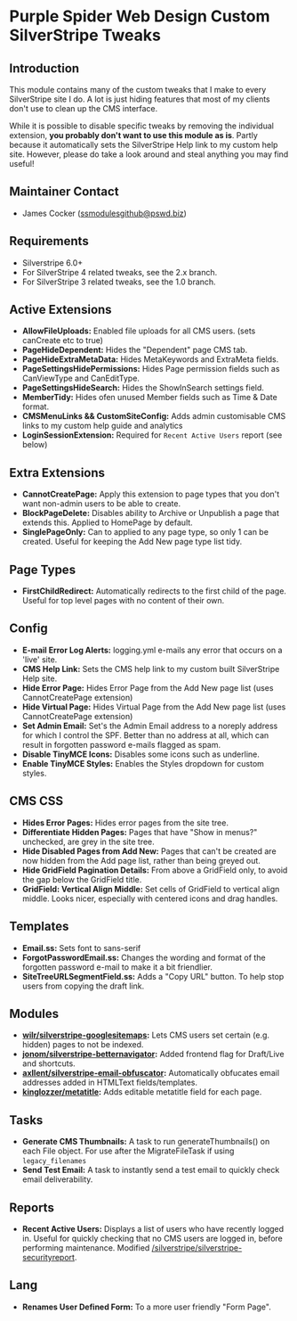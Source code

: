 # Purple Spider Web Design Custom SilverStripe Tweaks

## Introduction

This module contains many of the custom tweaks that I make to every SilverStripe site I do. A lot is just hiding features that most of my clients don't use to clean up the CMS interface.

While it is possible to disable specific tweaks by removing the individual extension, **you probably don't want to use this module as is**. Partly because it automatically sets the SilverStripe Help link to my custom help site. However, please do take a look around and steal anything you may find useful!

## Maintainer Contact ##
 * James Cocker (ssmodulesgithub@pswd.biz)
 
## Requirements
 * Silverstripe 6.0+
 * For SilverStripe 4 related tweaks, see the 2.x branch.
 * For SilverStripe 3 related tweaks, see the 1.0 branch.

## Active Extensions
* __AllowFileUploads:__ Enabled file uploads for all CMS users. (sets canCreate etc to true)
* __PageHideDependent:__ Hides the "Dependent" page CMS tab.
* __PageHideExtraMetaData:__ Hides MetaKeywords and ExtraMeta fields.
* __PageSettingsHidePermissions:__ Hides Page permission fields such as CanViewType and CanEditType.
* __PageSettingsHideSearch:__ Hides the ShowInSearch settings field.
* __MemberTidy:__ Hides ofen unused Member fields such as Time & Date format.
* __CMSMenuLinks && CustomSiteConfig:__ Adds admin customisable CMS links to my custom help guide and analytics
* __LoginSessionExtension:__ Required for `Recent Active Users` report (see below)

## Extra Extensions
* __CannotCreatePage:__ Apply this extension to page types that you don't want non-admin users to be able to create.
* __BlockPageDelete:__ Disables ability to Archive or Unpublish a page that extends this. Applied to HomePage by default.
* __SinglePageOnly:__ Can to applied to any page type, so only 1 can be created. Useful for keeping the Add New page type list tidy.


## Page Types
* __FirstChildRedirect:__ Automatically redirects to the first child of the page. Useful for top level pages with no content of their own.


## Config
* __E-mail Error Log Alerts:__ logging.yml e-mails any error that occurs on a 'live' site.
* __CMS Help Link:__ Sets the CMS help link to my custom built SilverStripe Help site.
* __Hide Error Page:__ Hides Error Page from the Add New page list (uses CannotCreatePage extension)
* __Hide Virtual Page:__ Hides Virtual Page from the Add New page list (uses CannotCreatePage extension)
* __Set Admin Email:__ Set's the Admin Email address to a noreply address for which I control the SPF. Better than no address at all, which can result in forgotten password e-mails flagged as spam.
* __Disable TinyMCE Icons:__ Disables some icons such as underline.
* __Enable TinyMCE Styles:__ Enables the Styles dropdown for custom styles.


## CMS CSS
* __Hides Error Pages:__ Hides error pages from the site tree.
* __Differentiate Hidden Pages:__ Pages that have "Show in menus?" unchecked, are grey in the site tree.
* __Hide Disabled Pages from Add New:__ Pages that can't be created are now hidden from the Add page list, rather than being greyed out.
* __Hide GridField Pagination Details:__ From above a GridField only, to avoid the gap below the GridField title.
* __GridField: Vertical Align Middle:__ Set cells of GridField to vertical align middle. Looks nicer, especially with centered icons and drag handles.

## Templates
* __Email.ss:__ Sets font to sans-serif
* __ForgotPasswordEmail.ss:__ Changes the wording and format of the forgotten password e-mail to make it a bit friendlier. 
* __SiteTreeURLSegmentField.ss:__ Adds a "Copy URL" button. To help stop users from copying the draft link.

## Modules
* __[wilr/silverstripe-googlesitemaps](https://github.com/wilr/silverstripe-googlesitemaps):__ Lets CMS users set certain (e.g. hidden) pages to not be indexed.
* __[jonom/silverstripe-betternavigator](https://github.com/jonom/silverstripe-betternavigator):__ Added frontend flag for Draft/Live and shortcuts.
* __[axllent/silverstripe-email-obfuscator](https://github.com/axllent/silverstripe-email-obfuscator):__ Automatically obfucates email addresses added in HTMLText fields/templates.
* __[kinglozzer/metatitle](https://github.com/kinglozzer/silverstripe-metatitle):__ Adds editable metatitle field for each page.

## Tasks
* __Generate CMS Thumbnails:__ A task to run generateThumbnails() on each File object. For use after the MigrateFileTask if using `legacy_filenames`
* __Send Test Email:__ A task to instantly send a test email to quickly check email deliverability.

## Reports
* __Recent Active Users:__ Displays a list of users who have recently logged in. Useful for quickly checking that no CMS users are logged in, before performing maintenance. Modified [/silverstripe/silverstripe-securityreport](https://github.com/silverstripe/silverstripe-securityreport).


## Lang
* __Renames User Defined Form:__ To a more user friendly "Form Page".
